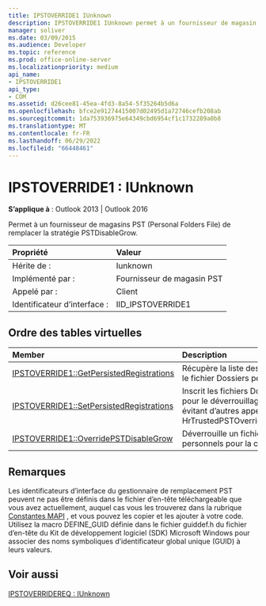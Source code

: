 ```yaml
---
title: IPSTOVERRIDE1 IUnknown
description: IPSTOVERRIDE1 IUnknown permet à un fournisseur de magasin PST (Personal Folders File) de remplacer la stratégie PSTDisableGrow.
manager: soliver
ms.date: 03/09/2015
ms.audience: Developer
ms.topic: reference
ms.prod: office-online-server
ms.localizationpriority: medium
api_name:
- IPSTOVERRIDE1
api_type:
- COM
ms.assetid: d26cee81-45ea-4fd3-8a54-5f35264b5d6a
ms.openlocfilehash: bfce2e91274415007d02495d1a72746cefb208ab
ms.sourcegitcommit: 1da753936975e64349cbd6954cf1c1732289a0b8
ms.translationtype: MT
ms.contentlocale: fr-FR
ms.lasthandoff: 06/29/2022
ms.locfileid: "66448461"
---
```

# <a name="ipstoverride1--iunknown"></a>IPSTOVERRIDE1 : IUnknown

  
  
**S’applique à** : Outlook 2013 | Outlook 2016 
  
Permet à un fournisseur de magasins PST (Personal Folders File) de remplacer la stratégie PSTDisableGrow.
  
|Propriété |Valeur |
|:-----|:-----|
|Hérite de :  <br/> |Iunknown  <br/> |
|Implémenté par :  <br/> |Fournisseur de magasin PST  <br/> |
|Appelé par :  <br/> |Client  <br/> |
|Identificateur d’interface :  <br/> |IID_IPSTOVERRIDE1  <br/> |
   
## <a name="vtable-order"></a>Ordre des tables virtuelles

|Member |Description |
|:-----|:-----|
|[IPSTOVERRIDE1::GetPersistedRegistrations](ipstoverride1-getpersistedregistrations.md) <br/> |Récupère la liste des inscriptions pour le fichier Dossiers personnels (.pst). |
|[IPSTOVERRIDE1::SetPersistedRegistrations](ipstoverride1-setpersistedregistrations.md) <br/> |Inscrit les fichiers Dossiers personnels pour le déverrouillage automatique, en évitant d’autres appels à HrTrustedPSTOverrideHandlerCallback. |
|[IPSTOVERRIDE1::OverridePSTDisableGrow](ipstoverride1-overridepstdisablegrow.md) <br/> |Déverrouille un fichier Dossiers personnels pour la croissance. |
   
## <a name="remarks"></a>Remarques

Les identificateurs d’interface du gestionnaire de remplacement PST peuvent ne pas être définis dans le fichier d’en-tête téléchargeable que vous avez actuellement, auquel cas vous les trouverez dans la rubrique [Constantes MAPI](mapi-constants.md) , et vous pouvez les copier et les ajouter à votre code. Utilisez la macro DEFINE_GUID définie dans le fichier guiddef.h du fichier d’en-tête du Kit de développement logiciel (SDK) Microsoft Windows pour associer des noms symboliques d’identificateur global unique (GUID) à leurs valeurs. 
  
<!-- For more information see [How to implement a PST override handler to bypass the PSTDisableGrow policy in Outlook 2007](https://support.microsoft.com/kb/956070). -->
  
## <a name="see-also"></a>Voir aussi



[IPSTOVERRIDEREQ : IUnknown](ipstoverridereqiunknown.md)

